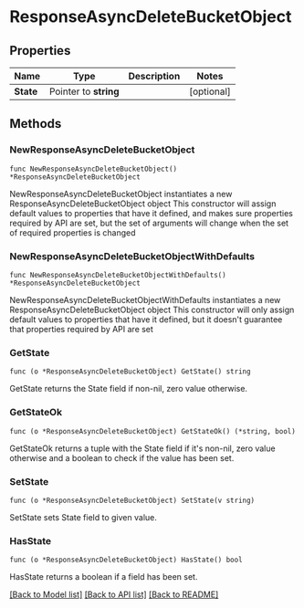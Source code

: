 # ResponseAsyncDeleteBucketObject

## Properties

Name | Type | Description | Notes
------------ | ------------- | ------------- | -------------
**State** | Pointer to **string** |  | [optional] 

## Methods

### NewResponseAsyncDeleteBucketObject

`func NewResponseAsyncDeleteBucketObject() *ResponseAsyncDeleteBucketObject`

NewResponseAsyncDeleteBucketObject instantiates a new ResponseAsyncDeleteBucketObject object
This constructor will assign default values to properties that have it defined,
and makes sure properties required by API are set, but the set of arguments
will change when the set of required properties is changed

### NewResponseAsyncDeleteBucketObjectWithDefaults

`func NewResponseAsyncDeleteBucketObjectWithDefaults() *ResponseAsyncDeleteBucketObject`

NewResponseAsyncDeleteBucketObjectWithDefaults instantiates a new ResponseAsyncDeleteBucketObject object
This constructor will only assign default values to properties that have it defined,
but it doesn't guarantee that properties required by API are set

### GetState

`func (o *ResponseAsyncDeleteBucketObject) GetState() string`

GetState returns the State field if non-nil, zero value otherwise.

### GetStateOk

`func (o *ResponseAsyncDeleteBucketObject) GetStateOk() (*string, bool)`

GetStateOk returns a tuple with the State field if it's non-nil, zero value otherwise
and a boolean to check if the value has been set.

### SetState

`func (o *ResponseAsyncDeleteBucketObject) SetState(v string)`

SetState sets State field to given value.

### HasState

`func (o *ResponseAsyncDeleteBucketObject) HasState() bool`

HasState returns a boolean if a field has been set.


[[Back to Model list]](../README.md#documentation-for-models) [[Back to API list]](../README.md#documentation-for-api-endpoints) [[Back to README]](../README.md)


